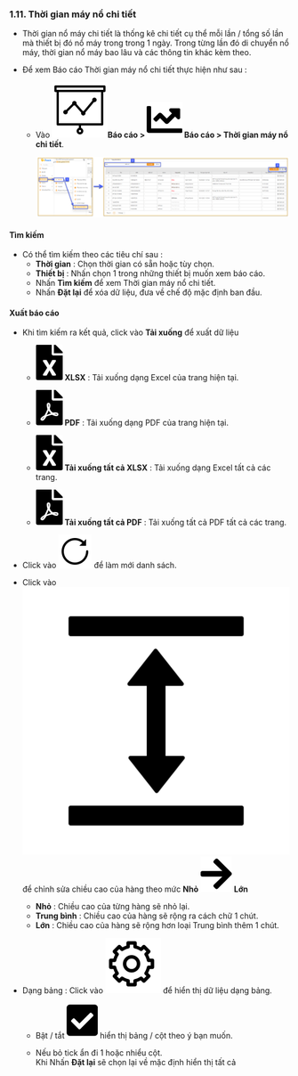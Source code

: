 ### 1.11. Thời gian máy nổ chi tiết
- Thời gian nổ máy chi tiết là thống kê chi tiết cụ thể mỗi lần / tổng  số lần mà thiết bị đó nổ máy trong trong 1 ngày.  Trong từng lần đó di chuyển nổ máy, thời gian nổ máy bao lâu và các thông tin khác kèm theo.

- Để xem Báo cáo Thời gian máy nổ chi tiết thực hiện như sau : 
  - Vào **<span class="icon-left svg-filter-tick">![Ok](/docs/assets/images/web-interface/icon/SVG/dynamic.svg )Báo cáo > <span class="icon-left svg-filter-tick">![Ok](/docs/assets/images/web-interface/icon/SVG/chart-line.svg)  Báo cáo > Thời gian máy nổ chi tiết**.
 
    <span style="display:block;text-align:left">![Interface Web](/docs/assets/images/web-interface/reports/status-device.png)

####  Tìm kiếm 
- Có thể tìm kiếm theo các tiêu chí sau :
  - **Thời gian** : Chọn thời gian có sẵn hoặc tùy chọn.
  - **Thiết bị** : Nhấn chọn 1 trong những thiết bị muốn xem báo cáo.
  - Nhấn **Tìm kiếm** để xem Thời gian máy nổ chi tiết.
  - Nhấn **Đặt lại** để xóa dữ liệu, đưa về chế độ mặc định ban đầu.

#### Xuất báo cáo
* Khi tìm kiếm ra kết quả, click vào **Tải xuống** để xuất dữ liệu

  - <span class="icon-left svg-filter-circlegreen2">![Ok](/docs/assets/images/web-interface/icon/SVG/file-excel1.svg) **XLSX** : Tải xuống dạng Excel của trang hiện tại.

  - <span class="icon-left svg-filter-circlered">![Ok](/docs/assets/images/web-interface/icon/SVG/file-pdf1.svg) **PDF** : Tải xuống dạng PDF của trang hiện tại.

  - <span class="icon-left svg-filter-circlegreen2">![Ok](/docs/assets/images/web-interface/icon/SVG/file-excel1.svg) **Tải xuống tất cả XLSX** : Tải xuống dạng Excel tất cả các trang.
  
  - <span class="icon-left svg-filter-circlered">![Ok](/docs/assets/images/web-interface/icon/SVG/file-pdf1.svg) **Tải xuống tất cả PDF** : Tải xuống tất cả  PDF tất cả các trang.

- Click vào <span class="icon-left svg-filter-info">![Ok](/docs/assets/images/web-interface/icon/SVG/icons8-reset.svg) để làm mới danh sách.
      
- Click vào <span class="icon-left svg-filter-info">![Ok](/docs/assets/images/web-interface/icon/SVG/column-height.svg) để chỉnh sửa chiều cao của hàng theo mức **Nhỏ** <span class="icon-left svg-filter-serch">![Ok](/docs/assets/images/web-interface/icon/SVG/arrow-right.svg) **Lớn** 

  - **Nhỏ** : Chiều cao của từng hàng sẽ nhỏ lại.
  - **Trung bình** : Chiều cao của hàng sẽ rộng ra cách chữ 1 chút.
  - **Lớn** : Chiều cao của hàng sẽ rộng hơn loại Trung bình thêm 1 chút.
- Dạng bảng :  Click vào <span class="icon-left ">![Ok](/docs/assets/images/web-interface/icon/SVG/icons8-gear.svg) để hiển thị dữ liệu dạng bảng.

    - Bật / tắt <span class="icon-left svg-filter-tick">![Ok](/docs/assets/images/web-interface/icon/SVG/check-square1.svg) hiển thị bảng / cột theo ý bạn muốn.
    
    - Nếu bỏ tick ẩn đi 1 hoặc nhiểu cột. <br>
    Khi Nhấn **Đặt lại** sẽ chọn lại về mặc định hiển thị tất cả
